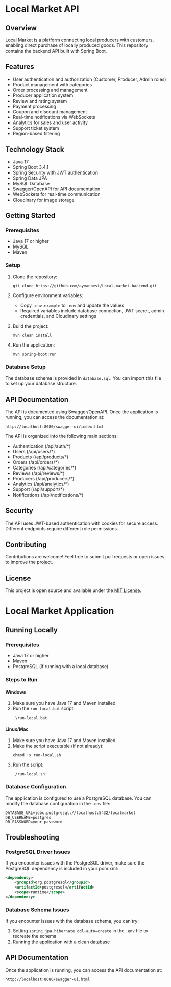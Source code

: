 # Local Market API

## Overview
Local Market is a platform connecting local producers with customers, enabling direct purchase of locally produced goods. This repository contains the backend API built with Spring Boot.

## Features
- User authentication and authorization (Customer, Producer, Admin roles)
- Product management with categories
- Order processing and management
- Producer application system
- Review and rating system
- Payment processing
- Coupon and discount management
- Real-time notifications via WebSockets
- Analytics for sales and user activity
- Support ticket system
- Region-based filtering

## Technology Stack
- Java 17
- Spring Boot 3.4.1
- Spring Security with JWT authentication
- Spring Data JPA
- MySQL Database
- Swagger/OpenAPI for API documentation
- WebSockets for real-time communication
- Cloudinary for image storage

## Getting Started

### Prerequisites
- Java 17 or higher
- MySQL
- Maven

### Setup
1. Clone the repository:
   ```
   git clone https://github.com/aymanbest/Local-market-backend.git
   ```

2. Configure environment variables:
   - Copy `.env.example` to `.env` and update the values
   - Required variables include database connection, JWT secret, admin credentials, and Cloudinary settings

3. Build the project:
   ```
   mvn clean install
   ```

4. Run the application:
   ```
   mvn spring-boot:run
   ```

### Database Setup
The database schema is provided in `database.sql`. You can import this file to set up your database structure.

## API Documentation
The API is documented using Swagger/OpenAPI. Once the application is running, you can access the documentation at:

```
http://localhost:8080/swagger-ui/index.html
```

The API is organized into the following main sections:
- Authentication (/api/auth/*)
- Users (/api/users/*)
- Products (/api/products/*)
- Orders (/api/orders/*)
- Categories (/api/categories/*)
- Reviews (/api/reviews/*)
- Producers (/api/producers/*)
- Analytics (/api/analytics/*)
- Support (/api/support/*)
- Notifications (/api/notifications/*)

## Security
The API uses JWT-based authentication with cookies for secure access. Different endpoints require different role permissions.

## Contributing
Contributions are welcome! Feel free to submit pull requests or open issues to improve the project.

## License
This project is open source and available under the [MIT License](https://opensource.org/licenses/MIT).

# Local Market Application

## Running Locally

### Prerequisites
- Java 17 or higher
- Maven
- PostgreSQL (if running with a local database)

### Steps to Run

#### Windows
1. Make sure you have Java 17 and Maven installed
2. Run the `run-local.bat` script:
   ```
   .\run-local.bat
   ```

#### Linux/Mac
1. Make sure you have Java 17 and Maven installed
2. Make the script executable (if not already):
   ```
   chmod +x run-local.sh
   ```
3. Run the script:
   ```
   ./run-local.sh
   ```

### Database Configuration
The application is configured to use a PostgreSQL database. You can modify the database configuration in the `.env` file:

```
DATABASE_URL=jdbc:postgresql://localhost:5432/localmarket
DB_USERNAME=postgres
DB_PASSWORD=your_password
```

## Troubleshooting

### PostgreSQL Driver Issues
If you encounter issues with the PostgreSQL driver, make sure the PostgreSQL dependency is included in your pom.xml:

```xml
<dependency>
    <groupId>org.postgresql</groupId>
    <artifactId>postgresql</artifactId>
    <scope>runtime</scope>
</dependency>
```

### Database Schema Issues
If you encounter issues with the database schema, you can try:
1. Setting `spring.jpa.hibernate.ddl-auto=create` in the `.env` file to recreate the schema
2. Running the application with a clean database

## API Documentation
Once the application is running, you can access the API documentation at:
```
http://localhost:8080/swagger-ui.html
```
